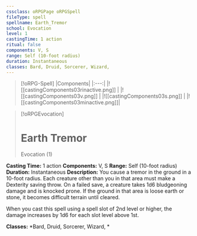 ```yaml
---
cssclass: oRPGPage oRPGSpell
fileType: spell
spellname: Earth_Tremor
school: Evocation
level: 1
castingTime: 1 action
ritual: false
components: V, S
range: Self (10-foot radius)
duration: Instantaneous
classes: Bard, Druid, Sorcerer, Wizard,
---
```

> [!oRPG-Spell]
> |Components|
> |:---:|
> |![[castingComponents03rinactive.png]] |
> |![[castingComponents03v.png]] |
> |![[castingComponents03s.png]] |
> |![[castingComponents03minactive.png]]|

> [!oRPGEvocation]
>#  Earth Tremor
> Evocation  (1)

**Casting Time:** 1 action
**Components:** V, S
**Range:** Self (10-foot radius)
**Duration:**  Instantaneous
**Description:**
You cause a tremor in the ground in a 10-foot radius. Each creature other than you in that area must make a Dexterity saving throw. On a failed save, a creature takes 1d6 bludgeoning damage and is knocked prone. If the ground in that area is loose earth or stone, it becomes difficult terrain until cleared.

When you cast this spell using a spell slot of 2nd level or higher, the damage increases by 1d6 for each slot level above 1st.

**Classes:**  *Bard, Druid, Sorcerer, Wizard, *


